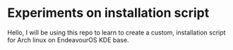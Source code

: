 # Experiments on installation script

Hello, I will be using this repo to learn to create a custom, installation script for Arch linux on EndeavourOS KDE base.
